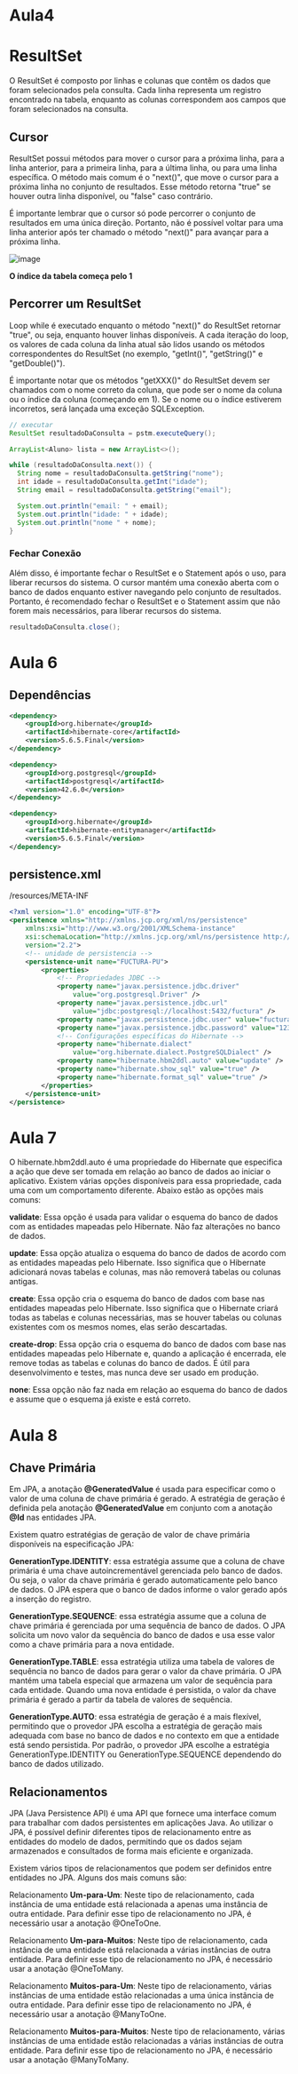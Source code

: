 # Aula4

# ResultSet

O ResultSet é composto por linhas e colunas que contêm os dados que foram selecionados pela consulta. Cada linha representa um registro encontrado na tabela, enquanto as colunas correspondem aos campos que foram selecionados na consulta.

## Cursor

ResultSet possui métodos para mover o cursor para a próxima linha, para a linha anterior, para a primeira linha, para a última linha, ou para uma linha específica. O método mais comum é o "next()", que move o cursor para a próxima linha no conjunto de resultados. Esse método retorna "true" se houver outra linha disponível, ou "false" caso contrário.

É importante lembrar que o cursor só pode percorrer o conjunto de resultados em uma única direção. Portanto, não é possível voltar para uma linha anterior após ter chamado o método "next()" para avançar para a próxima linha.

![image](https://user-images.githubusercontent.com/130251409/232260387-cbc5cf5b-9fa8-4dc7-a4bd-211d663cb0f7.png)

**O índice da tabela começa pelo 1**

## Percorrer um ResultSet

Loop while é executado enquanto o método "next()" do ResultSet retornar "true", ou seja, enquanto houver linhas disponíveis. A cada iteração do loop, os valores de cada coluna da linha atual são lidos usando os métodos correspondentes do ResultSet (no exemplo, "getInt()", "getString()" e "getDouble()").

É importante notar que os métodos "getXXX()" do ResultSet devem ser chamados com o nome correto da coluna, que pode ser o nome da coluna ou o índice da coluna (começando em 1). Se o nome ou o índice estiverem incorretos, será lançada uma exceção SQLException.

```java
// executar
ResultSet resultadoDaConsulta = pstm.executeQuery();

ArrayList<Aluno> lista = new ArrayList<>();

while (resultadoDaConsulta.next()) {
  String nome = resultadoDaConsulta.getString("nome");
  int idade = resultadoDaConsulta.getInt("idade");
  String email = resultadoDaConsulta.getString("email");

  System.out.println("email: " + email);
  System.out.println("idade: " + idade);
  System.out.println("nome " + nome);
}
```

### Fechar Conexão

Além disso, é importante fechar o ResultSet e o Statement após o uso, para liberar recursos do sistema. O cursor mantém uma conexão aberta com o banco de dados enquanto estiver navegando pelo conjunto de resultados. Portanto, é recomendado fechar o ResultSet e o Statement assim que não forem mais necessários, para liberar recursos do sistema.

```java
resultadoDaConsulta.close();
```


# Aula 6

## Dependências

```xml
<dependency>
	<groupId>org.hibernate</groupId>
	<artifactId>hibernate-core</artifactId>
	<version>5.6.5.Final</version>
</dependency>

<dependency>
	<groupId>org.postgresql</groupId>
	<artifactId>postgresql</artifactId>
	<version>42.6.0</version>
</dependency>

<dependency>
	<groupId>org.hibernate</groupId>
	<artifactId>hibernate-entitymanager</artifactId>
	<version>5.6.5.Final</version>
</dependency>
```

		
## persistence.xml



/resources/META-INF

```xml
<?xml version="1.0" encoding="UTF-8"?>
<persistence xmlns="http://xmlns.jcp.org/xml/ns/persistence"
	xmlns:xsi="http://www.w3.org/2001/XMLSchema-instance"
	xsi:schemaLocation="http://xmlns.jcp.org/xml/ns/persistence http://xmlns.jcp.org/xml/ns/persistence/persistence_2_2.xsd"
	version="2.2">
	<!-- unidade de persistencia -->
	<persistence-unit name="FUCTURA-PU">
		<properties>
			<!-- Propriedades JDBC -->
			<property name="javax.persistence.jdbc.driver"
				value="org.postgresql.Driver" />
			<property name="javax.persistence.jdbc.url"
				value="jdbc:postgresql://localhost:5432/fuctura" />
			<property name="javax.persistence.jdbc.user" value="fuctura" />
			<property name="javax.persistence.jdbc.password" value="123" />
			<!-- Configurações específicas do Hibernate -->
			<property name="hibernate.dialect"
				value="org.hibernate.dialect.PostgreSQLDialect" />
			<property name="hibernate.hbm2ddl.auto" value="update" />
			<property name="hibernate.show_sql" value="true" />
			<property name="hibernate.format_sql" value="true" />
		</properties>
	</persistence-unit>
</persistence>
```

# Aula 7


O hibernate.hbm2ddl.auto é uma propriedade do Hibernate que especifica a ação que deve ser tomada em relação ao banco de dados ao iniciar o aplicativo. Existem várias opções disponíveis para essa propriedade, cada uma com um comportamento diferente. Abaixo estão as opções mais comuns:

**validate**: Essa opção é usada para validar o esquema do banco de dados com as entidades mapeadas pelo Hibernate. Não faz alterações no banco de dados.

**update**: Essa opção atualiza o esquema do banco de dados de acordo com as entidades mapeadas pelo Hibernate. Isso significa que o Hibernate adicionará novas tabelas e colunas, mas não removerá tabelas ou colunas antigas.

**create**: Essa opção cria o esquema do banco de dados com base nas entidades mapeadas pelo Hibernate. Isso significa que o Hibernate criará todas as tabelas e colunas necessárias, mas se houver tabelas ou colunas existentes com os mesmos nomes, elas serão descartadas.

**create-drop**: Essa opção cria o esquema do banco de dados com base nas entidades mapeadas pelo Hibernate e, quando a aplicação é encerrada, ele remove todas as tabelas e colunas do banco de dados. É útil para desenvolvimento e testes, mas nunca deve ser usado em produção.

**none**: Essa opção não faz nada em relação ao esquema do banco de dados e assume que o esquema já existe e está correto.

# Aula 8

## Chave Primária

Em JPA, a anotação **@GeneratedValue** é usada para especificar como o valor de uma coluna de chave primária é gerado. A estratégia de geração é definida pela anotação **@GeneratedValue** em conjunto com a anotação **@Id** nas entidades JPA.

Existem quatro estratégias de geração de valor de chave primária disponíveis na especificação JPA:

**GenerationType.IDENTITY**: essa estratégia assume que a coluna de chave primária é uma chave autoincrementável gerenciada pelo banco de dados. Ou seja, o valor da chave primária é gerado automaticamente pelo banco de dados. O JPA espera que o banco de dados informe o valor gerado após a inserção do registro.

**GenerationType.SEQUENCE**: essa estratégia assume que a coluna de chave primária é gerenciada por uma sequência de banco de dados. O JPA solicita um novo valor da sequência do banco de dados e usa esse valor como a chave primária para a nova entidade.

**GenerationType.TABLE**: essa estratégia utiliza uma tabela de valores de sequência no banco de dados para gerar o valor da chave primária. O JPA mantém uma tabela especial que armazena um valor de sequência para cada entidade. Quando uma nova entidade é persistida, o valor da chave primária é gerado a partir da tabela de valores de sequência.

**GenerationType.AUTO**: essa estratégia de geração é a mais flexível, permitindo que o provedor JPA escolha a estratégia de geração mais adequada com base no banco de dados e no contexto em que a entidade está sendo persistida. Por padrão, o provedor JPA escolhe a estratégia GenerationType.IDENTITY ou GenerationType.SEQUENCE dependendo do banco de dados utilizado.


## Relacionamentos

JPA (Java Persistence API) é uma API que fornece uma interface comum para trabalhar com dados persistentes em aplicações Java. Ao utilizar o JPA, é possível definir diferentes tipos de relacionamento entre as entidades do modelo de dados, permitindo que os dados sejam armazenados e consultados de forma mais eficiente e organizada.

Existem vários tipos de relacionamentos que podem ser definidos entre entidades no JPA. Alguns dos mais comuns são:

Relacionamento **Um-para-Um**:
Neste tipo de relacionamento, cada instância de uma entidade está relacionada a apenas uma instância de outra entidade. Para definir esse tipo de relacionamento no JPA, é necessário usar a anotação @OneToOne.

Relacionamento **Um-para-Muitos**:
Neste tipo de relacionamento, cada instância de uma entidade está relacionada a várias instâncias de outra entidade. Para definir esse tipo de relacionamento no JPA, é necessário usar a anotação @OneToMany.

Relacionamento **Muitos-para-Um**:
Neste tipo de relacionamento, várias instâncias de uma entidade estão relacionadas a uma única instância de outra entidade. Para definir esse tipo de relacionamento no JPA, é necessário usar a anotação @ManyToOne.

Relacionamento **Muitos-para-Muitos**:
Neste tipo de relacionamento, várias instâncias de uma entidade estão relacionadas a várias instâncias de outra entidade. Para definir esse tipo de relacionamento no JPA, é necessário usar a anotação @ManyToMany.



